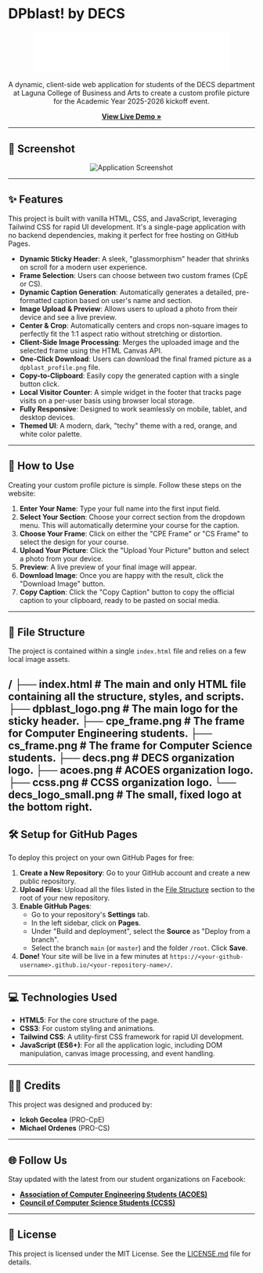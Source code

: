 # DPblast! by DECS

<p align="center">
  <img src="dpblast_logo.png" alt="DPblast! by DECS" width="400"/>
</p>

<p align="center">
  A dynamic, client-side web application for students of the DECS department at Laguna College of Business and Arts to create a custom profile picture for the Academic Year 2025-2026 kickoff event.
</p>

<p align="center">
  <a href="https://comsci-decs.github.io/DPblaster/"><strong>View Live Demo »</strong></a>
</p>

---

## 📸 Screenshot

<p align="center">
  <img src="https://i.imgur.com/eba989b8-dd0a-49da-a446-64642c87e5a1.jpg" alt="Application Screenshot" width="300"/>
</p>

---

## ✨ Features

This project is built with vanilla HTML, CSS, and JavaScript, leveraging Tailwind CSS for rapid UI development. It's a single-page application with no backend dependencies, making it perfect for free hosting on GitHub Pages.

- **Dynamic Sticky Header**: A sleek, "glassmorphism" header that shrinks on scroll for a modern user experience.
- **Frame Selection**: Users can choose between two custom frames (CpE or CS).
- **Dynamic Caption Generation**: Automatically generates a detailed, pre-formatted caption based on user's name and section.
- **Image Upload & Preview**: Allows users to upload a photo from their device and see a live preview.
- **Center & Crop**: Automatically centers and crops non-square images to perfectly fit the 1:1 aspect ratio without stretching or distortion.
- **Client-Side Image Processing**: Merges the uploaded image and the selected frame using the HTML Canvas API.
- **One-Click Download**: Users can download the final framed picture as a `dpblast_profile.png` file.
- **Copy-to-Clipboard**: Easily copy the generated caption with a single button click.
- **Local Visitor Counter**: A simple widget in the footer that tracks page visits on a per-user basis using browser local storage.
- **Fully Responsive**: Designed to work seamlessly on mobile, tablet, and desktop devices.
- **Themed UI**: A modern, dark, "techy" theme with a red, orange, and white color palette.

---

## 🚀 How to Use

Creating your custom profile picture is simple. Follow these steps on the website:

1.  **Enter Your Name**: Type your full name into the first input field.
2.  **Select Your Section**: Choose your correct section from the dropdown menu. This will automatically determine your course for the caption.
3.  **Choose Your Frame**: Click on either the "CPE Frame" or "CS Frame" to select the design for your course.
4.  **Upload Your Picture**: Click the "Upload Your Picture" button and select a photo from your device.
5.  **Preview**: A live preview of your final image will appear.
6.  **Download Image**: Once you are happy with the result, click the "Download Image" button.
7.  **Copy Caption**: Click the "Copy Caption" button to copy the official caption to your clipboard, ready to be pasted on social media.

---

## 📂 File Structure

The project is contained within a single `index.html` file and relies on a few local image assets.

/
├── index.html  # The main and only HTML file containing all the structure, styles, and scripts.
├── dpblast_logo.png      # The main logo for the sticky header.
├── cpe_frame.png         # The frame for Computer Engineering students.
├── cs_frame.png          # The frame for Computer Science students.
├── decs.png              # DECS organization logo.
├── acoes.png             # ACOES organization logo.
├── ccss.png              # CCSS organization logo.
└── decs_logo_small.png   # The small, fixed logo at the bottom right.
---

## 🛠️ Setup for GitHub Pages

To deploy this project on your own GitHub Pages for free:

1.  **Create a New Repository**: Go to your GitHub account and create a new public repository.
2.  **Upload Files**: Upload all the files listed in the [File Structure](#-file-structure) section to the root of your new repository.
3.  **Enable GitHub Pages**:
    - Go to your repository's **Settings** tab.
    - In the left sidebar, click on **Pages**.
    - Under "Build and deployment", select the **Source** as "Deploy from a branch".
    - Select the branch `main` (or `master`) and the folder `/root`. Click **Save**.
4.  **Done!** Your site will be live in a few minutes at `https://<your-github-username>.github.io/<your-repository-name>/`.

---

## 💻 Technologies Used

-   **HTML5**: For the core structure of the page.
-   **CSS3**: For custom styling and animations.
-   **Tailwind CSS**: A utility-first CSS framework for rapid UI development.
-   **JavaScript (ES6+)**: For all the application logic, including DOM manipulation, canvas image processing, and event handling.

---

## 👨‍💻 Credits

This project was designed and produced by:
-   **Ickoh Gecolea** (PRO-CpE)
-   **Michael Ordenes** (PRO-CS)

---

## 🌐 Follow Us

Stay updated with the latest from our student organizations on Facebook:

-   <a href="https://www.facebook.com/acoeslcba">**Association of Computer Engineering Students (ACOES)**</a>
-   <a href="https://www.facebook.com/ccsslcba">**Council of Computer Science Students (CCSS)**</a>

---

## 📄 License

This project is licensed under the MIT License. See the [LICENSE.md](LICENSE.md) file for details.
